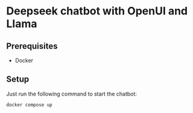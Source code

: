 # Deepseek chatbot with OpenUI and Llama

## Prerequisites

- Docker

## Setup

Just run the following command to start the chatbot:

```bash
docker compose up
```